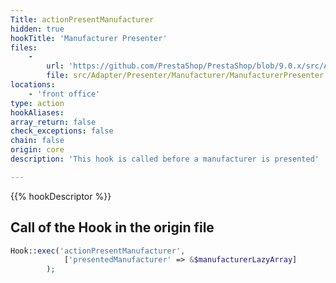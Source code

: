 ```yaml
---
Title: actionPresentManufacturer
hidden: true
hookTitle: 'Manufacturer Presenter'
files:
    -
        url: 'https://github.com/PrestaShop/PrestaShop/blob/9.0.x/src/Adapter/Presenter/Manufacturer/ManufacturerPresenter.php'
        file: src/Adapter/Presenter/Manufacturer/ManufacturerPresenter.php
locations:
    - 'front office'
type: action
hookAliases: 
array_return: false
check_exceptions: false
chain: false
origin: core
description: 'This hook is called before a manufacturer is presented'

---
```


{{% hookDescriptor %}}

## Call of the Hook in the origin file

```php
Hook::exec('actionPresentManufacturer',
            ['presentedManufacturer' => &$manufacturerLazyArray]
        );
```

